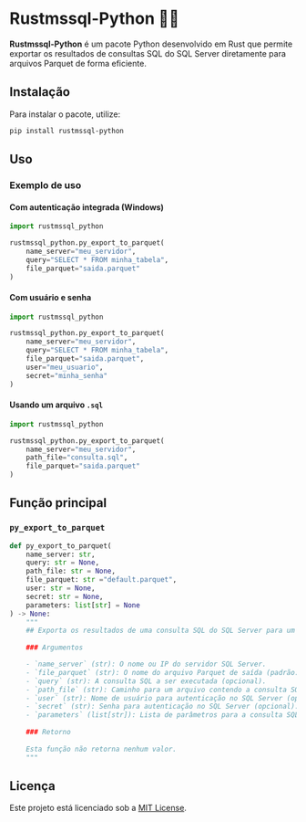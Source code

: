 # Rustmssql-Python 🐍🦀

**Rustmssql-Python** é um pacote Python desenvolvido em Rust que permite exportar os resultados de consultas SQL do SQL Server diretamente para arquivos Parquet de forma eficiente.

## Instalação

Para instalar o pacote, utilize:

```sh
pip install rustmssql-python
```

## Uso

### Exemplo de uso

#### Com autenticação integrada (Windows)
```python
import rustmssql_python

rustmssql_python.py_export_to_parquet(
    name_server="meu_servidor",
    query="SELECT * FROM minha_tabela",
    file_parquet="saida.parquet"
)
```

#### Com usuário e senha
```python
import rustmssql_python

rustmssql_python.py_export_to_parquet(
    name_server="meu_servidor",
    query="SELECT * FROM minha_tabela",
    file_parquet="saida.parquet",
    user="meu_usuario",
    secret="minha_senha"
)
```

#### Usando um arquivo `.sql`
```python
import rustmssql_python

rustmssql_python.py_export_to_parquet(
    name_server="meu_servidor",
    path_file="consulta.sql",
    file_parquet="saida.parquet"
)
```

## Função principal

### `py_export_to_parquet`

```python
def py_export_to_parquet(
    name_server: str, 
    query: str = None, 
    path_file: str = None, 
    file_parquet: str ="default.parquet", 
    user: str = None, 
    secret: str = None, 
    parameters: list[str] = None
) -> None:
    """
    ## Exporta os resultados de uma consulta SQL do SQL Server para um arquivo Parquet.
    
    ### Argumentos

    - `name_server` (str): O nome ou IP do servidor SQL Server.
    - `file_parquet` (str): O nome do arquivo Parquet de saída (padrão: "default.parquet").
    - `query` (str): A consulta SQL a ser executada (opcional).
    - `path_file` (str): Caminho para um arquivo contendo a consulta SQL (opcional).
    - `user` (str): Nome de usuário para autenticação no SQL Server (opcional).
    - `secret` (str): Senha para autenticação no SQL Server (opcional).
    - `parameters` (list[str]): Lista de parâmetros para a consulta SQL (opcional).
    
    ### Retorno
    
    Esta função não retorna nenhum valor.
    """
```

## Licença

Este projeto está licenciado sob a [MIT License](LICENSE).